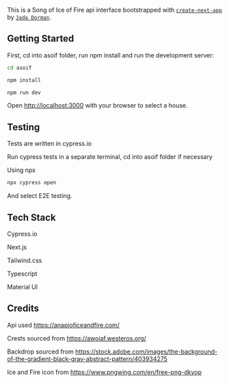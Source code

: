 This is a Song of Ice of Fire api interface bootstrapped with [`create-next-app`](https://github.com/vercel/next.js/tree/canary/packages/create-next-app) by [`Jada Dorman`](https://www.linkedin.com/in/jadadorman).

## Getting Started

First, cd into asoif folder, run npm install and run the development server:

```bash
cd asoif

npm install

npm run dev
```

Open [http://localhost:3000](http://localhost:3000) with your browser to select a house.

## Testing 
Tests are written in cypress.io

Run cypress tests in a separate terminal, cd into asoif folder if necessary

Using npx
```bash
npx cypress open
```
And select E2E testing.

## Tech Stack
Cypress.io

Next.js

Tailwind.css

Typescript

Material UI

## Credits

Api used https://anapioficeandfire.com/

Crests sourced from https://awoiaf.westeros.org/

Backdrop sourced from https://stock.adobe.com/images/the-background-of-the-gradient-black-gray-abstract-pattern/403934275

Ice and Fire icon from https://www.pngwing.com/en/free-png-dkyop  